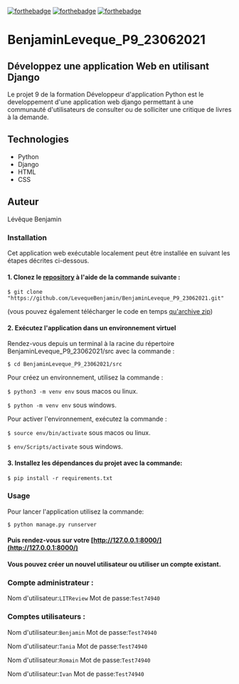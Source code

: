 [![forthebadge](https://forthebadge.com/images/badges/made-with-python.svg)](https://forthebadge.com)
[![forthebadge](https://forthebadge.com/images/badges/uses-html.svg)](https://forthebadge.com)
[![forthebadge](https://forthebadge.com/images/badges/uses-css.svg)](https://forthebadge.com)

# BenjaminLeveque_P9_23062021

## Développez une application Web en utilisant Django

Le projet 9 de la formation Développeur d'application Python est le developpement d'une application
web django permettant à une communauté d'utilisateurs de consulter ou de solliciter une critique de livres à la demande.

## Technologies
- Python
- Django
- HTML
- CSS

## Auteur
Lévêque Benjamin

### Installation

Cet application web exécutable localement peut être installée en suivant les étapes décrites ci-dessous.

#### 1. Clonez le [repository](https://github.com/LevequeBenjamin/BenjaminLeveque_P9_23062021.git) à l'aide de la commande suivante :

```
$ git clone "https://github.com/LevequeBenjamin/BenjaminLeveque_P9_23062021.git"
``` 
(vous pouvez également télécharger le code en temps [qu'archive zip](https://github.com/LevequeBenjamin/BenjaminLeveque_P9_23062021/archive/refs/heads/master.zip))

#### 2. Exécutez l'application dans un environnement virtuel

Rendez-vous depuis un terminal à la racine du répertoire BenjaminLeveque_P9_23062021/src avec la commande :
```
$ cd BenjaminLeveque_P9_23062021/src
```

Pour créez un environnement, utilisez la commande :

`$ python3 -m venv env` sous macos ou linux.

`$ python -m venv env` sous windows.

Pour activer l'environnement, exécutez la commande :

`$ source env/bin/activate` sous macos ou linux.

`$ env/Scripts/activate` sous windows.

#### 3. Installez les dépendances du projet avec la commande:
```
$ pip install -r requirements.txt
```

### Usage

Pour lancer l'application utilisez la commande:

```
$ python manage.py runserver
```

#### Puis rendez-vous sur votre [http://127.0.0.1:8000/](http://127.0.0.1:8000/)

#### Vous pouvez créer un nouvel utilisateur ou utiliser un compte existant.

### Compte administrateur : 

Nom d'utilisateur:`LITReview` Mot de passe:`Test74940`

### Comptes utilisateurs :

Nom d'utilisateur:`Benjamin` Mot de passe:`Test74940`

Nom d'utilisateur:`Tania` Mot de passe:`Test74940`

Nom d'utilisateur:`Romain` Mot de passe:`Test74940`

Nom d'utilisateur:`Ivan` Mot de passe:`Test74940`
